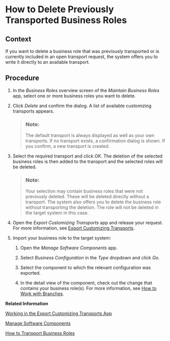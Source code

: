 <!-- loiobd7e0f625f6a481bbef0f51261402f26 -->

# How to Delete Previously Transported Business Roles



## Context

If you want to delete a business role that was previously transported or is currently included in an open transport request, the system offers you to write it directly to an available transport.



## Procedure

1.  In the *Business Roles* overview screen of the *Maintain Business Roles* app, select one or more business roles you want to delete.

2.  Click *Delete* and confirm the dialog. A list of available customizing transports appears.

    > ### Note:  
    > The default transport is always displayed as well as your own transports. If no transport exists, a confirmation dialog is shown. If you confirm, a new transport is created.

3.  Select the required transport and click *OK*. The deletion of the selected business roles is then added to the transport and the selected roles will be deleted.

    > ### Note:  
    > Your selection may contain business roles that were not previously deleted. These will be deleted directly without a transport. The system also offers you to delete the business role without transporting the deletion. The role will not be deleted in the target system in this case.

4.  Open the *Export Customizing Transports* app and release your request. For more information, see [Export Customizing Transports](export-customizing-transports-a772a0f.md).

5.  Import your business role to the target system:

    1.  Open the *Manage Software Components* app.

    2.  Select *Business Configuration* in the *Type* dropdown and click *Go*.

    3.  Select the component to which the relevant configuration was exported.

    4.  In the detail view of the component, check out the change that contains your business role\(s\). For more information, see [How to Work with Branches](https://help.sap.com/products/BTP/65de2977205c403bbc107264b8eccf4b/6b2f0bfc14cb47ef888f01784c92e1bf.html?version=Cloud).



**Related Information**  




[Working in the Export Customizing Transports App](working-in-the-export-customizing-transports-app-cc16fd0.md "Find out how to create, release, or merge customizing requests using the Export Customizing Transports app.")

[Manage Software Components](https://help.sap.com/products/BTP/65de2977205c403bbc107264b8eccf4b/3dcf76a072c9450eb46b99db947dab46.html?version=Cloud)

[How to Transport Business Roles](how-to-transport-business-roles-ddc2ef2.md "")

